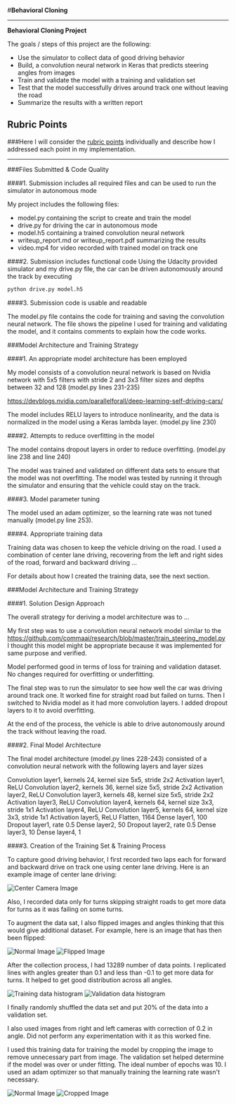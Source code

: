 #**Behavioral Cloning** 

---

**Behavioral Cloning Project**

The goals / steps of this project are the following:
* Use the simulator to collect data of good driving behavior
* Build, a convolution neural network in Keras that predicts steering angles from images
* Train and validate the model with a training and validation set
* Test that the model successfully drives around track one without leaving the road
* Summarize the results with a written report


[//]: # (Image References)

[image1]: ./examples/test_center_image.jpg "Normal Image"
[image2]: ./examples/test_left_image.jpg "Left Camera Image"
[image3]: ./examples/test_right_image.jpg "Right Camera Image"
[image4]: ./examples/test_flipped_image.jpg "Flipped Image"
[image5]: ./examples/test_cropped_image.jpg "Cropped Image"
[image6]: ./examples/training_data.png "Training Data Histogram"
[image7]: ./examples/validation_data.png "Valiation Data Histogram"

## Rubric Points
###Here I will consider the [rubric points](https://review.udacity.com/#!/rubrics/432/view) individually and describe how I addressed each point in my implementation.  

---
###Files Submitted & Code Quality

####1. Submission includes all required files and can be used to run the simulator in autonomous mode

My project includes the following files:
* model.py containing the script to create and train the model
* drive.py for driving the car in autonomous mode
* model.h5 containing a trained convolution neural network 
* writeup_report.md or writeup_report.pdf summarizing the results
* video.mp4 for video recorded with trained model on track one

####2. Submission includes functional code
Using the Udacity provided simulator and my drive.py file, the car can be driven autonomously around the track by executing 
```sh
python drive.py model.h5
```

####3. Submission code is usable and readable

The model.py file contains the code for training and saving the convolution neural network. The file shows the pipeline I used for training and validating the model, and it contains comments to explain how the code works.

###Model Architecture and Training Strategy

####1. An appropriate model architecture has been employed

My model consists of a convolution neural network is based on Nvidia network with 5x5 filters with stride 2 and 3x3 filter sizes and depths between 32 and 128 (model.py lines 231-235) 

https://devblogs.nvidia.com/parallelforall/deep-learning-self-driving-cars/

The model includes RELU layers to introduce nonlinearity, and the data is normalized in the model using a Keras lambda layer. (model.py line 230)

####2. Attempts to reduce overfitting in the model

The model contains dropout layers in order to reduce overfitting. (model.py line 238 and line 240)

The model was trained and validated on different data sets to ensure that the model was not overfitting. The model was tested by running it through the simulator and ensuring that the vehicle could stay on the track.

####3. Model parameter tuning

The model used an adam optimizer, so the learning rate was not tuned manually (model.py line 253).

####4. Appropriate training data

Training data was chosen to keep the vehicle driving on the road. I used a combination of center lane driving, recovering from the left and right sides of the road, forward and backward driving ...

For details about how I created the training data, see the next section. 

###Model Architecture and Training Strategy

####1. Solution Design Approach

The overall strategy for deriving a model architecture was to ...

My first step was to use a convolution neural network model similar to the https://github.com/commaai/research/blob/master/train_steering_model.py I thought this model might be appropriate because it was implemented for same purpose and verified.

Model performed good in terms of loss for training and validation dataset. No changes required for overfitting or underfitting.

The final step was to run the simulator to see how well the car was driving around track one. It worked fine for straight road but failed on turns. Then I switched to Nvidia model as it had more convolution layers. I added dropout layers to it to avoid overfitting.

At the end of the process, the vehicle is able to drive autonomously around the track without leaving the road.

####2. Final Model Architecture

The final model architecture (model.py lines 228-243) consisted of a convolution neural network with the following layers and layer sizes

Convolution layer1, kernels 24, kernel size 5x5, stride 2x2
Activation layer1, ReLU
Convolution layer2, kernels 36, kernel size 5x5, stride 2x2
Activation layer2, ReLU
Convolution layer3, kernels 48, kernel size 5x5, stride 2x2
Activation layer3, ReLU
Convolution layer4, kernels 64, kernel size 3x3, stride 1x1
Activation layer4, ReLU
Convolution layer5, kernels 64, kernel size 3x3, stride 1x1
Activation layer5, ReLU
Flatten, 1164
Dense layer1, 100
Dropout layer1, rate 0.5
Dense layer2, 50
Dropout layer2, rate 0.5
Dense layer3, 10
Dense layer4, 1

####3. Creation of the Training Set & Training Process

To capture good driving behavior, I first recorded two laps each for forward and backward drive on track one using center lane driving. Here is an example image of center lane driving:

![Center Camera Image][image1]

Also, I recorded data only for turns skipping straight roads to get more data for turns as it was failing on some turns.

To augment the data sat, I also flipped images and angles thinking that this would give additional dataset. For example, here is an image that has then been flipped:

![Normal Image][image1]
![Flipped Image][image4]

After the collection process, I had 13289 number of data points. I replicated lines with angles greater than 0.1 and less than -0.1 to get more data for turns. It helped to get good distribution across all angles.

![Training data histogram][image6]
![Validation data histogram][image7]

I finally randomly shuffled the data set and put 20% of the data into a validation set. 

I also used images from right and left cameras with correction of 0.2 in angle. Did not perform any experimentation with it as this worked fine.

I used this training data for training the model by cropping the image to remove unnecessary part from image. The validation set helped determine if the model was over or under fitting. The ideal number of epochs was 10. I used an adam optimizer so that manually training the learning rate wasn't necessary.

![Normal Image][image1]
![Cropped Image][image5]
